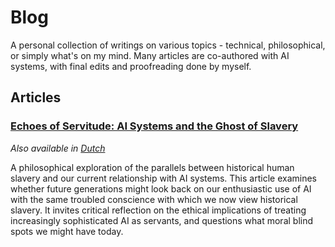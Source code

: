 # Blog

A personal collection of writings on various topics - technical, philosophical, or simply what's on my mind. Many articles are co-authored with AI systems, with final edits and proofreading done by myself.

## Articles

### [Echoes of Servitude: AI Systems and the Ghost of Slavery](articles/echos-of-servitude.en.md)
*Also available in [Dutch](articles/echos-of-servitude.nl.md)*

A philosophical exploration of the parallels between historical human slavery and our current relationship with AI systems. This article examines whether future generations might look back on our enthusiastic use of AI with the same troubled conscience with which we now view historical slavery. It invites critical reflection on the ethical implications of treating increasingly sophisticated AI as servants, and questions what moral blind spots we might have today.